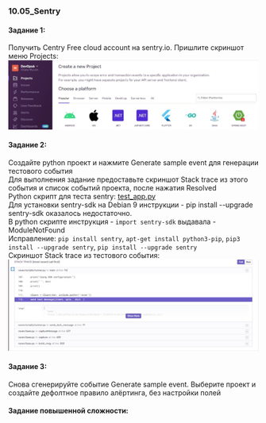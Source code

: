 ### 10.05_Sentry </br>
#### Задание 1: </br>
Получить Centry Free cloud account на sentry.io. Пришлите скриншот меню Projects: </br>
![Sentry_project](https://github.com/murzinvit/screen/blob/769e3bdaf33b56111059a86a9600074bd8df2b95/Sentry_project.jpg) </br>
#### Задание 2: </br>
Создайте python проект и нажмите Generate sample event для генерации тестового события </br>
Для выполнения задание предоставьте скриншот Stack trace из этого события и список событий проекта, после нажатия Resolved </br>
Python скрипт для теста sentry: [test_app.py](https://github.com/murzinvit/10.05_Sentry/blob/135f53e99bb1f29ff6e29b05f4a048aedf18cfae/py_project/test_app.py) </br>
Для установки sentry-sdk на Debian 9 инструкции - pip install --upgrade sentry-sdk оказалось недостаточно. </br> 
В python скрипте инструкция - `import sentry-sdk` выдавала - ModuleNotFound </br>
Исправление: `pip install sentry`, `apt-get install python3-pip`, `pip3 install --upgrade sentry`, `pip install --upgrade sentry` </br>
Cкриншот Stack trace из тестового события: </br>
![Sentry_stack_trace](https://github.com/murzinvit/screen/blob/eb44556374aedda99f79af5103d282a45dbce100/Sentry_stack_trace.jpg) </br>

#### Задание 3: </br>
Снова сгенерируйте событие Generate sample event. Выберите проект и создайте дефолтное правило алёртинга, без настройки полей </br>

#### Задание повышенной сложности: </br>

